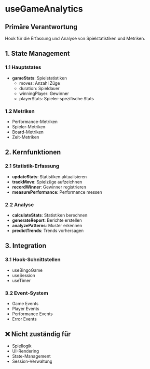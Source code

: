 # useGameAnalytics

## Primäre Verantwortung

Hook für die Erfassung und Analyse von Spielstatistiken und Metriken.

## 1. State Management

### 1.1 Hauptstates

- **gameStats**: Spielstatistiken
  - moves: Anzahl Züge
  - duration: Spieldauer
  - winningPlayer: Gewinner
  - playerStats: Spieler-spezifische Stats

### 1.2 Metriken

- Performance-Metriken
- Spieler-Metriken
- Board-Metriken
- Zeit-Metriken

## 2. Kernfunktionen

### 2.1 Statistik-Erfassung

- **updateStats**: Statistiken aktualisieren
- **trackMove**: Spielzüge aufzeichnen
- **recordWinner**: Gewinner registrieren
- **measurePerformance**: Performance messen

### 2.2 Analyse

- **calculateStats**: Statistiken berechnen
- **generateReport**: Berichte erstellen
- **analyzePatterns**: Muster erkennen
- **predictTrends**: Trends vorhersagen

## 3. Integration

### 3.1 Hook-Schnittstellen

- useBingoGame
- useSession
- useTimer

### 3.2 Event-System

- Game Events
- Player Events
- Performance Events
- Error Events

## ❌ Nicht zuständig für

- Spiellogik
- UI-Rendering
- State-Management
- Session-Verwaltung
